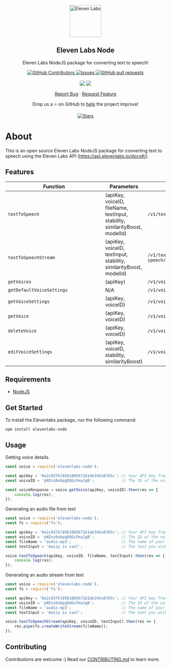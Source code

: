 <p align="center">
 <img width="100px" src="https://i.imgur.com/w06EN2l.jpg" align="center" alt="Eleven Labs" />
 <h2 align="center">Eleven Labs Node</h2>
 <p align="center">Eleven Labs NodeJS package for converting text to speech!</p>
</p>
  <p align="center">
    <a href="https://github.com/FelixWaweru/elevenlabs-node/graphs/contributors">
      <img alt="GitHub Contributors" src="https://img.shields.io/github/contributors/FelixWaweru/elevenlabs-node" />
    </a>
    <a href="https://github.com/FelixWaweru/elevenlabs-node/issues">
      <img alt="Issues" src="https://img.shields.io/github/issues/FelixWaweru/elevenlabs-node?color=0088ff" />
    </a>
    <a href="https://github.com/FelixWaweru/elevenlabs-node/pulls">
      <img alt="GitHub pull requests" src="https://img.shields.io/github/issues-pr/FelixWaweru/elevenlabs-node?color=0088ff" />
    </a>
    <br />
    <br />
    <a>
      <img src="https://img.shields.io/badge/Node.js-43853D?style=for-the-badge&logo=node.js&logoColor=white"/>
    </a>
    <a>
      <img src="https://img.shields.io/badge/JavaScript-323330?style=for-the-badge&logo=javascript&logoColor=F7DF1E"/>
    </a>
  </p>

  <p align="center">
    <a href="https://github.com/FelixWaweru/elevenlabs-node/issues/new/choose">Report Bug</a>
    ·
    <a href="https://github.com/FelixWaweru/elevenlabs-node/issues/new/choose">Request Feature</a>
  </p>
</p>

<p align="center">Drop us a ⭐ on GitHub to <a href="https://ko-fi.com/whyweru">help</a> the project improve!</p>
<p align="center">
  <a href="https://github.com/Code-Fundi/code-fundi/stargazers">
    <img alt="Stars" src="https://img.shields.io/github/stars/FelixWaweru/elevenlabs-node.svg" />
  </a>
</p>

# About

This is an open source Eleven Labs NodeJS package for converting text to speech using the Eleven Labs API (https://api.elevenlabs.io/docs#/).

## Features

| <div style="width:290px">Function</div> | Parameters                                                            | Endpoint                              |
| --------------------------------------- | --------------------------------------------------------------------- | ------------------------------------- |
|  `textToSpeech`                         | (apiKey, voiceID, fileName, textInput, stability, similarityBoost, modelId)    | `/v1/text-to-speech/{voice_id}`       |
|  `textToSpeechStream`                   | (apiKey, voiceID, textInput, stability, similarityBoost, modelId)              | `/v1/text-to-speech/{voice_id}/stream`|
|  `getVoices`                            | (apiKey)                                                              | `/v1/voices`                          |
|  `getDefaultVoiceSettings`              | N/A                                                                   | `/v1/voices/settings/default`         |
|  `getVoiceSettings`                     | (apiKey, voiceID)                                                     | `/v1/voices/{voice_id}/settings`      |
|  `getVoice`                             | (apiKey, voiceID)                                                     | `/v1/voices/{voice_id}`               |
|  `deleteVoice`                          | (apiKey, voiceID)                                                     | `/v1/voices/{voice_id}`               |
|  `editVoiceSettings`                    | (apiKey, voiceID, stability, similarityBoost)                         | `/v1/voices/{voice_id}/settings/edit` |

## Requirements

-   [NodeJS](https://nodejs.org/en/download/)

## Get Started

To install the Elevenlabs package, run the following command:

```shell
npm install elevenlabs-node
```
## Usage

Getting voice details.

```javascript
const voice = require('elevenlabs-node');

const apiKey = '0e2c037kl8561005671b1de345s8765c'; // Your API key from Elevenlabs
const voiceID = 'pNInz6obpgDQGcFmaJgB';            // The ID of the voice you want to get

const voiceResponse = voice.getVoice(apiKey, voiceID).then(res => {
	console.log(res);
});
```

Generating an audio file from text

```javascript
const voice = require('elevenlabs-node');
const fs = require('fs');

const apiKey = '0e2c037kl8561005671b1de345s8765c'; // Your API key from Elevenlabs
const voiceID = 'pNInz6obpgDQGcFmaJgB';            // The ID of the voice you want to get
const fileName = 'audio.mp3';                      // The name of your audio file
const textInput = 'mozzy is cool';                 // The text you wish to convert to speech

voice.textToSpeech(apiKey, voiceID, fileName, textInput).then(res => {
    console.log(res);
});

```

Generating an audio stream from text

```javascript
const voice = require('elevenlabs-node');
const fs = require('fs');

const apiKey = '0e2c037kl8561005671b1de345s8765c'; // Your API key from Elevenlabs
const voiceID = 'pNInz6obpgDQGcFmaJgB';            // The ID of the voice you want to get
const fileName = 'audio.mp3';                      // The name of your audio file
const textInput = 'mozzy is cool';                 // The text you wish to convert to speech

voice.textToSpeechStream(apiKey, voiceID, textInput).then(res => {
    res.pipe(fs.createWriteStream(fileName));
});

```

## Contributing

Contributions are welcome :)
Read our [CONTRIBUTING.md](https://github.com/FelixWaweru/elevenlabs-node/blob/main/docs/CONTRIBUTING.md) to learn more.